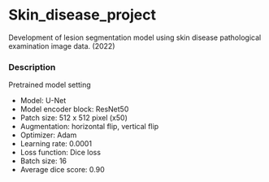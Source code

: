# Skin_disease_project
Development of lesion segmentation model using skin disease pathological examination image data. (2022)


### Description
Pretrained model setting
- Model: U-Net
- Model encoder block: ResNet50
- Patch size: 512 x 512 pixel (x50)
- Augmentation: horizontal flip, vertical flip
- Optimizer: Adam
- Learning rate: 0.0001
- Loss function: Dice loss
- Batch size: 16
- Average dice score: 0.90

